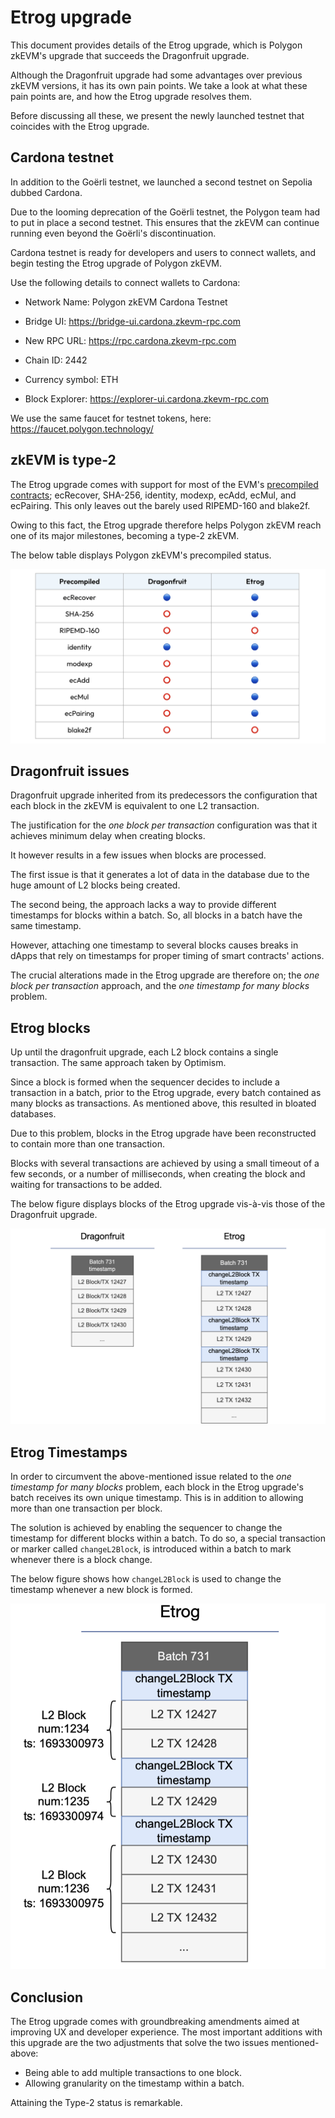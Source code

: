 # Etrog upgrade

This document provides details of the Etrog upgrade, which is Polygon zkEVM's upgrade that succeeds the Dragonfruit upgrade.

Although the Dragonfruit upgrade had some advantages over previous zkEVM versions, it has its own pain points. We take a look at what these pain points are, and how the Etrog upgrade resolves them.

Before discussing all these, we present the newly launched testnet that coincides with the Etrog upgrade.

## Cardona testnet

In addition to the Goërli testnet, we launched a second testnet on Sepolia dubbed Cardona.

Due to the looming deprecation of the Goërli testnet, the Polygon team had to put in place a second testnet. This ensures that the zkEVM can continue running even beyond the Goërli's discontinuation.

Cardona testnet is ready for developers and users to connect wallets, and begin testing the Etrog upgrade of Polygon zkEVM.

Use the following details to connect wallets to Cardona:

- Network Name: Polygon zkEVM Cardona Testnet

- Bridge UI: https://bridge-ui.cardona.zkevm-rpc.com

- New RPC URL: https://rpc.cardona.zkevm-rpc.com

- Chain ID: 2442

- Currency symbol: ETH

- Block Explorer: https://explorer-ui.cardona.zkevm-rpc.com

We use the same faucet for testnet tokens, here: https://faucet.polygon.technology/

## zkEVM is type-2

The Etrog upgrade comes with support for most of the EVM's [precompiled contracts](https://www.evm.codes/precompiled?fork=shanghai); ecRecover, SHA-256, identity, modexp, ecAdd, ecMul, and ecPairing. This only leaves out the barely used RIPEMD-160 and blake2f.

Owing to this fact, the Etrog upgrade therefore helps Polygon zkEVM reach one of its major milestones, becoming a type-2 zkEVM.

The below table displays Polygon zkEVM's precompiled status.

![Figure: etrog-precompiled](../../../img/zkEVM/etrog-precompiled.png)



## Dragonfruit issues

Dragonfruit upgrade inherited from its predecessors the configuration that each block in the zkEVM is equivalent to one L2 transaction.

The justification for the _one block per transaction_ configuration was that it achieves minimum delay when creating blocks.

It however results in a few issues when blocks are processed.

The first issue is that it generates a lot of data in the database due to the huge amount of L2 blocks being created. 

The second being, the approach lacks a way to provide different timestamps for blocks within a batch. So, all blocks in a batch have the same timestamp.

However, attaching one timestamp to several blocks causes breaks in dApps that rely on timestamps for proper timing of smart contracts' actions.

The crucial alterations made in the Etrog upgrade are therefore on; the _one block per transaction_ approach, and the _one timestamp for many blocks_ problem.



## Etrog blocks

Up until the dragonfruit upgrade, each L2 block contains a single transaction. The same approach taken by Optimism.

Since a block is formed when the sequencer decides to include a transaction in a batch, prior to the Etrog upgrade, every batch contained as many blocks as transactions. As mentioned above, this resulted in bloated databases.

Due to this problem, blocks in the Etrog upgrade have been reconstructed to contain more than one transaction.

Blocks with several transactions are achieved by using a small timeout of a few seconds, or a number of milliseconds, when creating the block and waiting for transactions to be added.

The below figure displays blocks of the Etrog upgrade vis-à-vis those of the Dragonfruit upgrade.

![Figure: etrog-blocks-vs-dragonfruit](../../../img/zkEVM/etrog-blocks-vs-dragonfruit.png)



## Etrog Timestamps

In order to circumvent the above-mentioned issue related to the _one timestamp for many blocks_ problem, each block in the Etrog upgrade's batch receives its own unique timestamp. This is in addition to allowing more than one transaction per block.

The solution is achieved by enabling the sequencer to change the timestamp for different blocks within a batch. To do so, a special transaction or marker called `changeL2Block`, is introduced within a batch to mark whenever there is a block change.

The below figure shows how `changeL2Block` is used to change the timestamp whenever a new block is formed.

![Figure: etrog-changel2block](../../../img/zkEVM/etrog-changel2block.png)


## Conclusion

The Etrog upgrade comes with groundbreaking amendments aimed at improving UX and developer experience. The most important additions with this upgrade are the two adjustments that solve the two issues mentioned-above:

- Being able to add multiple transactions to one block.
- Allowing granularity on the timestamp within a batch.

Attaining the Type-2 status is remarkable.
